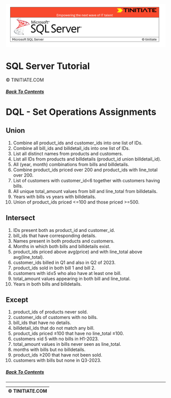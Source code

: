 ![SQL Server Tinitiate Image](../../../sqlserver-sql/sqlserver.png)

# SQL Server Tutorial
&copy; TINITIATE.COM

##### [Back To Contents](./README.md)

# DQL - Set Operations Assignments

## Union
1. Combine all product_ids and customer_ids into one list of IDs.
2. Combine all bill_ids and billdetail_ids into one list of IDs.
3. List all distinct names from products and customers.
4. List all IDs from products and billdetails (product_id union billdetail_id).
5. All (year, month) combinations from bills and billdetails.
6. Combine product_ids priced over 200 and product_ids with line_total over 200.
7. List of customers with customer_id<6 together with customers having bills.
8. All unique total_amount values from bill and line_total from billdetails.
9. Years with bills vs years with billdetails.
10. Union of product_ids priced <=100 and those priced >=500.

## Intersect
1. IDs present both as product_id and customer_id.
2. bill_ids that have corresponding details.
3. Names present in both products and customers.
4. Months in which both bills and billdetails exist.
5. product_ids priced above avg(price) and with line_total above avg(line_total).
6. customer_ids billed in Q1 and also in Q2 of 2023.
7. product_ids sold in both bill 1 and bill 2.
8. customers with id≤5 who also have at least one bill.
9. total_amount values appearing in both bill and line_total.
10. Years in both bills and billdetails.

## Except
1. product_ids of products never sold.
2. customer_ids of customers with no bills.
3. bill_ids that have no details.
4. billdetail_ids that do not match any bill.
5. product_ids priced ≤100 that have no line_total ≤100.
6. customers ≤id 5 with no bills in H1-2023.
7. total_amount values in bills never seen as line_total.
8. months with bills but no billdetails.
9. product_ids ≥200 that have not been sold.
10. customers with bills but none in Q3-2023.

##### [Back To Contents](./README.md)
***
| &copy; TINITIATE.COM |
|----------------------|
